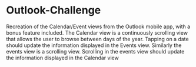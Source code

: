 # Outlook-Challenge
Recreation of the Calendar/Event views from the Outlook mobile app, with a bonus feature included. The Calendar view is a continuously scrolling view that allows the user to browse between days of the year. Tapping on a date should update the information displayed in the Events view. Similarly the events view is a scrolling view. Scrolling in the events view should update the information displayed in the Calendar view
